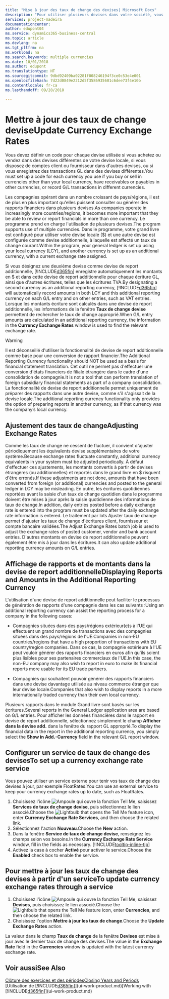 ```yaml
---
title: "Mise à jour des taux de change des devises| Microsoft Docs"
description: "Pour utiliser plusieurs devises dans votre société, vous pouvez définir un code pour chaque devise et utiliser un service externe de taux de change, par exemple FloatRates."
services: project-madeira
documentationcenter: 
author: edupont04
ms.service: dynamics365-business-central
ms.topic: article
ms.devlang: na
ms.tgt_pltfrm: na
ms.workload: na
ms.search.keywords: multiple currencies
ms.date: 10/01/2018
ms.author: edupont
ms.translationtype: HT
ms.sourcegitcommit: 9dbd92409ba02281f008246194f3ce0c53e4e001
ms.openlocfilehash: 7d22d0849e2212d5f3586935601c6dee73f4e10b
ms.contentlocale: fr-ca
ms.lasthandoff: 09/28/2018

---
```

# <a name="update-currency-exchange-rates"></a><span data-ttu-id="71a14-103">Mettre à jour des taux de change devise</span><span class="sxs-lookup"><span data-stu-id="71a14-103">Update Currency Exchange Rates</span></span>
<span data-ttu-id="71a14-104">Vous devez définir un code pour chaque devise utilisée si vous achetez ou vendez dans des devises différentes de votre devise locale, si vous disposez de comptes client ou fournisseur dans d'autres devises, ou si vous enregistrez des transactions GL dans des devises différentes.</span><span class="sxs-lookup"><span data-stu-id="71a14-104">You must set up a code for each currency you use if you buy or sell in currencies other than your local currency, have receivables or payables in other currencies, or record G/L transactions in different currencies.</span></span>  

<span data-ttu-id="71a14-105">Les compagnies opérant dans un nombre croissant de pays/régions, il est de plus en plus important qu'elles puissent consulter ou générer des rapports financiers dans plusieurs devises.</span><span class="sxs-lookup"><span data-stu-id="71a14-105">As companies operate in increasingly more countries/regions, it becomes more important that they be able to review or report financials in more than one currency.</span></span> <span data-ttu-id="71a14-106">Le programme prend en charge l'utilisation de plusieurs devises.</span><span class="sxs-lookup"><span data-stu-id="71a14-106">The program supports use of multiple currencies.</span></span> <span data-ttu-id="71a14-107">Dans le programme, votre grand livre est configuré pour utiliser votre devise locale ($) et une autre devise est configurée comme devise additionnelle, à laquelle est affecté un taux de change courant.</span><span class="sxs-lookup"><span data-stu-id="71a14-107">Within the program, your general ledger is set up using your local currency (LCY), and another currency is set up as an additional currency, with a current exchange rate assigned.</span></span>  

 <span data-ttu-id="71a14-108">Si vous désignez une deuxième devise comme devise de report additionnelle, [!INCLUDE[d365fin](includes/d365fin_md.md)] enregistre automatiquement les montants en $ et dans cette devise de report additionnelle pour chaque écriture GL, ainsi que d'autres écritures, telles que les écritures TVA.</span><span class="sxs-lookup"><span data-stu-id="71a14-108">By designating a second currency as an additional reporting currency, [!INCLUDE[d365fin](includes/d365fin_md.md)] will automatically record amounts in both LCY and this additional reporting currency on each G/L entry and on other entries, such as VAT entries.</span></span> <span data-ttu-id="71a14-109">Lorsque les montants écriture sont calculés dans une devise de report additionnelle, les informations de la fenêtre **Taux de change devise** permettent de rechercher le taux de change approprié.</span><span class="sxs-lookup"><span data-stu-id="71a14-109">When G/L entry amounts are calculated in an additional reporting currency, the information in the **Currency Exchange Rates** window is used to find the relevant exchange rate.</span></span>  

> [!WARNING]  
>  <span data-ttu-id="71a14-110">Il est déconseillé d'utiliser la fonctionnalité de devise de report additionnelle comme base pour une conversion de rapport financier.</span><span class="sxs-lookup"><span data-stu-id="71a14-110">The Additional Reporting Currency functionality should NOT be used as a basis for financial statement translation.</span></span> <span data-ttu-id="71a14-111">Cet outil ne permet pas d'effectuer une conversion d'états financiers de filiale étrangère dans le cadre d'une consolidation de compagnie.</span><span class="sxs-lookup"><span data-stu-id="71a14-111">It is not a tool that can perform translation of foreign subsidiary financial statements as part of a company consolidation.</span></span> <span data-ttu-id="71a14-112">La fonctionnalité de devise de report additionnelle permet uniquement de préparer des rapports dans une autre devise, comme s'il s'agissait de la devise locale.</span><span class="sxs-lookup"><span data-stu-id="71a14-112">The additional reporting currency functionality only provides the option of preparing reports in another currency, as if that currency was the company’s local currency.</span></span>

## <a name="adjusting-exchange-rates"></a><span data-ttu-id="71a14-113">Ajustement des taux de change</span><span class="sxs-lookup"><span data-stu-id="71a14-113">Adjusting Exchange Rates</span></span>  
<span data-ttu-id="71a14-114">Comme les taux de change ne cessent de fluctuer, il convient d'ajuster périodiquement les équivalents devise supplémentaires de votre système.</span><span class="sxs-lookup"><span data-stu-id="71a14-114">Because exchange rates fluctuate constantly, additional currency equivalents in your system must be adjusted periodically.</span></span> <span data-ttu-id="71a14-115">À défaut d'effectuer ces ajustements, les montants convertis à partir de devises étrangères (ou additionnelles) et reportés dans le grand livre en $ risquent d'être erronés.</span><span class="sxs-lookup"><span data-stu-id="71a14-115">If these adjustments are not done, amounts that have been converted from foreign (or additional) currencies and posted to the general ledger in LCY may be misleading.</span></span> <span data-ttu-id="71a14-116">En outre, les écritures quotidiennes reportées avant la saisie d'un taux de change quotidien dans le programme doivent être mises à jour après la saisie quotidienne des informations de taux de change.</span><span class="sxs-lookup"><span data-stu-id="71a14-116">In addition, daily entries posted before a daily exchange rate is entered into the program must be updated after the daily exchange rate information is entered.</span></span> <span data-ttu-id="71a14-117">Le traitement par lots Ajuster taux de change permet d'ajuster les taux de change d'écritures client, fournisseur et compte bancaire validées.</span><span class="sxs-lookup"><span data-stu-id="71a14-117">The Adjust Exchange Rates batch job is used to adjust the exchange rates of posted customer, vendor and bank account entries.</span></span> <span data-ttu-id="71a14-118">D'autres montants en devise de report additionnelle peuvent également être mis à jour dans les écritures.</span><span class="sxs-lookup"><span data-stu-id="71a14-118">It can also update additional reporting currency amounts on G/L entries.</span></span>  

## <a name="displaying-reports-and-amounts-in-the-additional-reporting-currency"></a><span data-ttu-id="71a14-119">Affichage de rapports et de montants dans la devise de report additionnelle</span><span class="sxs-lookup"><span data-stu-id="71a14-119">Displaying Reports and Amounts in the Additional Reporting Currency</span></span>  
<span data-ttu-id="71a14-120">L'utilisation d'une devise de report additionnelle peut faciliter le processus de génération de rapports d'une compagnie dans les cas suivants :</span><span class="sxs-lookup"><span data-stu-id="71a14-120">Using an additional reporting currency can assist the reporting process for a company in the following cases:</span></span>  

- <span data-ttu-id="71a14-121">Compagnies situées dans des pays/régions extérieur(e)s à l'UE qui effectuent un grand nombre de transactions avec des compagnies situées dans des pays/régions de l'UE.</span><span class="sxs-lookup"><span data-stu-id="71a14-121">Companies in non-EU countries/regions that have a high proportion of transactions with EU country/region companies.</span></span> <span data-ttu-id="71a14-122">Dans ce cas, la compagnie extérieure à l'UE peut vouloir générer des rapports financiers en euros afin qu'ils soient plus lisibles pour ses partenaires commerciaux de l'UE.</span><span class="sxs-lookup"><span data-stu-id="71a14-122">In this case, the non-EU company may also wish to report in euro to make its financial reports more usable for its EU trade partners.</span></span>  

- <span data-ttu-id="71a14-123">Compagnies qui souhaitent pouvoir générer des rapports financiers dans une devise davantage utilisée au niveau commerce étranger que leur devise locale.</span><span class="sxs-lookup"><span data-stu-id="71a14-123">Companies that also wish to display reports in a more internationally traded currency than their own local currency.</span></span>  

<span data-ttu-id="71a14-124">Plusieurs rapports dans le module Grand livre sont basés sur les écritures.</span><span class="sxs-lookup"><span data-stu-id="71a14-124">Several reports in the General Ledger application area are based on G/L entries.</span></span> <span data-ttu-id="71a14-125">Pour afficher les données financières dans le rapport en devise de report additionnelle, sélectionnez simplement le champ **Afficher dans la devise add.** dans la fenêtre du rapport GL approprié.</span><span class="sxs-lookup"><span data-stu-id="71a14-125">To display the financial data in the report in the additional reporting currency, you simply select the **Show in Add.-Currency** field in the relevant G/L report window.</span></span>  

## <a name="to-set-up-a-currency-exchange-rate-service"></a><span data-ttu-id="71a14-126">Configurer un service de taux de change des devises</span><span class="sxs-lookup"><span data-stu-id="71a14-126">To set up a currency exchange rate service</span></span>
<span data-ttu-id="71a14-127">Vous pouvez utiliser un service externe pour tenir vos taux de change des devises à jour, par exemple FloatRates.</span><span class="sxs-lookup"><span data-stu-id="71a14-127">You can use an external service to keep your currency exchange rates up to date, such as FloatRates.</span></span>

1. <span data-ttu-id="71a14-128">Choisissez l'icône ![Ampoule qui ouvre la fonction Tell Me](media/ui-search/search_small.png "Dites-moi ce que vous voulez faire"), saisissez **Services de taux de change devise**, puis sélectionnez le lien associé.</span><span class="sxs-lookup"><span data-stu-id="71a14-128">Choose the ![Lightbulb that opens the Tell Me feature](media/ui-search/search_small.png "Tell me what you want to do") icon, enter **Currency Exchange Rate Services**, and then choose the related link.</span></span>
2. <span data-ttu-id="71a14-129">Sélectionnez l'action **Nouveau**.</span><span class="sxs-lookup"><span data-stu-id="71a14-129">Choose the **New** action.</span></span>
3. <span data-ttu-id="71a14-130">Dans la fenêtre **Service de taux de change devise**, renseignez les champs selon vos besoins.</span><span class="sxs-lookup"><span data-stu-id="71a14-130">In the **Currency Exchange Rate Service** window, fill in the fields as necessary.</span></span> [!INCLUDE[tooltip-inline-tip](includes/tooltip-inline-tip_md.md)]
4. <span data-ttu-id="71a14-131">Activez la case à cocher **Activé** pour activer le service.</span><span class="sxs-lookup"><span data-stu-id="71a14-131">Choose the **Enabled** check box to enable the service.</span></span>

## <a name="to-update-currency-exchange-rates-through-a-service"></a><span data-ttu-id="71a14-132">Pour mettre à jour les taux de change des devises à partir d'un service</span><span class="sxs-lookup"><span data-stu-id="71a14-132">To update currency exchange rates through a service</span></span>
1. <span data-ttu-id="71a14-133">Choisissez l'icône ![Ampoule qui ouvre la fonction Tell Me](media/ui-search/search_small.png "Dites-moi ce que vous voulez faire"), saisissez **Devises**, puis choisissez le lien associé.</span><span class="sxs-lookup"><span data-stu-id="71a14-133">Choose the ![Lightbulb that opens the Tell Me feature](media/ui-search/search_small.png "Tell me what you want to do") icon, enter **Currencies**, and then choose the related link.</span></span>
2. <span data-ttu-id="71a14-134">Choisissez l'option **Mettre à jour les taux de change**.</span><span class="sxs-lookup"><span data-stu-id="71a14-134">Choose the **Update Exchange Rates** action.</span></span>

<span data-ttu-id="71a14-135">La valeur dans le champ **Taux de change** de la fenêtre **Devises** est mise à jour avec le dernier taux de change des devises.</span><span class="sxs-lookup"><span data-stu-id="71a14-135">The value in the **Exchange Rate** field in the **Currencies** window is updated with the latest currency exchange rate.</span></span>

## <a name="see-also"></a><span data-ttu-id="71a14-136">Voir aussi</span><span class="sxs-lookup"><span data-stu-id="71a14-136">See Also</span></span>
[<span data-ttu-id="71a14-137">Clôture des exercices et des périodes</span><span class="sxs-lookup"><span data-stu-id="71a14-137">Closing Years and Periods</span></span>](year-close-years-periods.md)  
<span data-ttu-id="71a14-138">[Utilisation de [!INCLUDE[d365fin](includes/d365fin_md.md)]](ui-work-product.md)</span><span class="sxs-lookup"><span data-stu-id="71a14-138">[Working with [!INCLUDE[d365fin](includes/d365fin_md.md)]](ui-work-product.md)</span></span>

